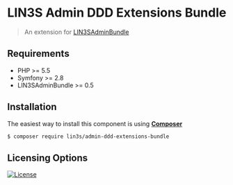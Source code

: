 # LIN3S Admin DDD Extensions Bundle

> An extension for [LIN3SAdminBundle](https://github.com/LIN3S/AdminBundle)

## Requirements
* PHP >= 5.5
* Symfony >= 2.8 
* LIN3SAdminBundle >= 0.5

## Installation
The easiest way to install this component is using **[Composer][1]**

```bash
$ composer require lin3s/admin-ddd-extensions-bundle
```

## Licensing Options
[![License](https://poser.pugx.org/lin3s/admin-ddd-extensions-bundle/license.svg)](https://github.com/LIN3S/AdminDDDExtensionsBundle/blob/master/LICENSE)

[1]: http://getcomposer.org
